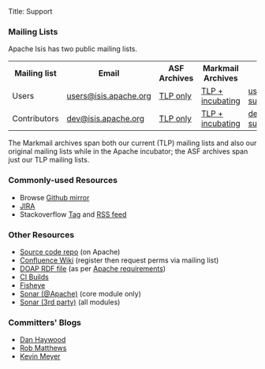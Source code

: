 Title: Support

### Mailing Lists

Apache Isis has two public mailing lists.

<table class="table table-bordered table-hover">
<tr>
	<th>Mailing list</th>
	<th>Email</th>
	<th>ASF Archives</th>
	<th>Markmail Archives</th>
	<th>Subscribe</th>
</tr>
<tr>
	<td>Users</t>
	<td><a href="mailto:users@isis.apache.org">users@isis.apache.org</a></td>
	<td><a href="http://mail-archives.apache.org/mod_mbox/isis-users/">TLP only</a>
	<td><a href="http://markmail.org/search/isis-users+list:org.apache.incubator.isis-users">TLP + incubating</a>
	</td>
	<td><a href="mailto:users-subscribe@isis.apache.org">users-subscribe@isis.apache.org</a></td>
</tr>
<tr>
	<td>Contributors</t>
	<td><a href="mailto:dev@isis.apache.org">dev@isis.apache.org</a></td>
	<td><a href="http://mail-archives.apache.org/mod_mbox/isis-dev/">TLP only</a>
	<td><a href="http://markmail.org/search/isis-dev+list:org.apache.incubator.isis-dev">TLP + incubating</a>
	</td>
	<td><a href="mailto:dev-subscribe@isis.apache.org">dev-subscribe@isis.apache.org</a></td></tr>
</table>

The Markmail archives span both our current (TLP) mailing lists and also our original mailing lists while in the Apache incubator; the ASF archives span just our TLP mailing lists.

### Commonly-used Resources

- Browse [Github mirror](http://github.com/apache/isis)
- [JIRA](https://issues.apache.org/jira/browse/ISIS)
- Stackoverflow [Tag](http://stackoverflow.com/questions/tagged/isis) and [RSS feed](http://stackoverflow.com/feeds/tag/isis)

### Other Resources

- [Source code repo](download.html) (on Apache)
- [Confluence Wiki](https://cwiki.apache.org/confluence/display/ISIS/Index) (register then request perms via mailing list)
- [DOAP RDF file](doap_isis.rdf) (as per [Apache requirements](http://projects.apache.org/doap.html))
- [CI Builds](https://builds.apache.org/job/isis-core-ubuntu/)
- [Fisheye](https://fisheye6.atlassian.com/changelog/isis-git)
- [Sonar (@Apache)](https://analysis.apache.org/dashboard/index/org.apache.isis.core:isis) (core module only)
- [Sonar (3rd party)](http://nemo.sonarsource.org/dashboard/index/org.apache.isis:isis-all) (all modules)
<!--
- [Gmane](http://blog.gmane.org/gmane.comp.apache.incubator.isis.users)
- [Isis extras](http://code.google.com/a/apache-extras.org/p/isis-extras/)
-->

### Committers' Blogs

- [Dan Haywood](http://danhaywood.com/)
- [Rob Matthews](http://www.objectconnexions.co.uk/)
- [Kevin Meyer](http://www.kmz.co.za/blog/)
